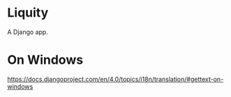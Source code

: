 # Liquity
A Django app.


# On Windows
https://docs.djangoproject.com/en/4.0/topics/i18n/translation/#gettext-on-windows
